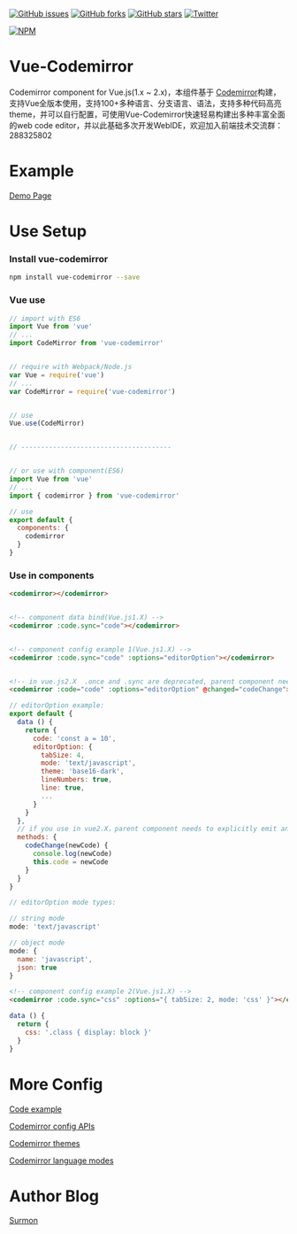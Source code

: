 [![GitHub issues](https://img.shields.io/github/issues/surmon-china/vue-codemirror.svg?style=flat-square)](https://github.com/surmon-china/vue-codemirror/issues)
[![GitHub forks](https://img.shields.io/github/forks/surmon-china/vue-codemirror.svg?style=flat-square)](https://github.com/surmon-china/vue-codemirror/network)
[![GitHub stars](https://img.shields.io/github/stars/surmon-china/vue-codemirror.svg?style=flat-square)](https://github.com/surmon-china/vue-codemirror/stargazers)
[![Twitter](https://img.shields.io/twitter/url/https/github.com/surmon-china/vue-codemirror.svg?style=flat-square)](https://twitter.com/intent/tweet?text=Wow:&url=%5Bobject%20Object%5D)

[![NPM](https://nodei.co/npm/vue-codemirror.png?downloads=true&downloadRank=true&stars=true)](https://nodei.co/npm/vue-codemirror/)


# Vue-Codemirror
Codemirror component for Vue.js(1.x ~ 2.x)，本组件基于 [Codemirror](http://codemirror.net/)构建，支持Vue全版本使用，支持100+多种语言、分支语言、语法，支持多种代码高亮theme，并可以自行配置，可使用Vue-Codemirror快速轻易构建出多种丰富全面的web code editor，并以此基础多次开发WebIDE，欢迎加入前端技术交流群：288325802



# Example

[Demo Page](https://surmon-china.github.io/vue-codemirror)


# Use Setup


### Install vue-codemirror

``` bash
npm install vue-codemirror --save
```

### Vue use

``` javascript
// import with ES6
import Vue from 'vue'
// ...
import CodeMirror from 'vue-codemirror'


// require with Webpack/Node.js
var Vue = require('vue')
// ...
var CodeMirror = require('vue-codemirror')


// use
Vue.use(CodeMirror)


// --------------------------------------


// or use with component(ES6)
import Vue from 'vue'
// ...
import { codemirror } from 'vue-codemirror'

// use
export default {
  components: {
    codemirror
  }
}
```


### Use in components

``` html
<codemirror></codemirror>


<!-- component data bind(Vue.js1.X) -->
<codemirror :code.sync="code"></codemirror>


<!-- component config example 1(Vue.js1.X) -->
<codemirror :code.sync="code" :options="editorOption"></codemirror>


<!-- in vue.js2.X  .once and .sync are deprecated, parent component needs to explicitly emit an event instead of relying on implicit binding  -->
<codemirror :code="code" :options="editorOption" @changed="codeChange"></codemirror>
```


``` javascript
// editorOption example:
export default {
  data () {
    return {
      code: 'const a = 10',
      editorOption: {
        tabSize: 4,
        mode: 'text/javascript',
        theme: 'base16-dark',
        lineNumbers: true, 
        line: true,
        ...
      }
    }
  },
  // if you use in vue2.X，parent component needs to explicitly emit an event instead of relying on implicit binding
  methods: {
    codeChange(newCode) {
      console.log(newCode)
      this.code = newCode
    }
  }
}

// editorOption mode types:

// string mode
mode: 'text/javascript'

// object mode
mode: {
  name: 'javascript',
  json: true
}
```

``` html
<!-- component config example 2(Vue.js1.X) -->
<codemirror :code.sync="css" :options="{ tabSize: 2, mode: 'css' }"></codemirror>
```

``` javascript
data () {
  return {
    css: '.class { display: block }'
  }
}
```


# More Config

[Code example](https://github.com/surmon-china/vue-codemirror/tree/master/example)

[Codemirror config APIs](http://codemirror.net/doc/manual.html#config)

[Codemirror themes](http://codemirror.net/demo/theme.html)

[Codemirror language modes](http://codemirror.net/mode/)



# Author Blog
[Surmon](http://surmon.me)
